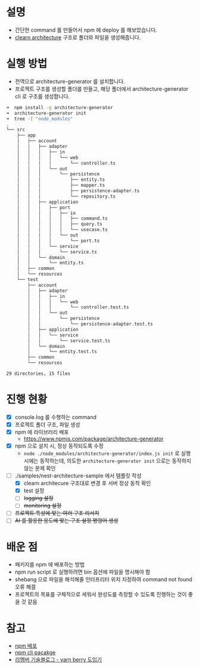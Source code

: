 # 설명

- 간단한 command 를 만들어서 npm 에 deploy 를 해보았습니다.
- [clearn architecture](https://github.com/developer-shkim/clean-architecture) 구조로 폴더와 파일을 생성해줍니다.

# 실행 방법

- 전역으로 architecture-generator 를 설치합니다.
- 프로젝트 구조를 생성할 폴더를 만들고, 해당 폴더에서 architecture-generator cli 로 구조를 생성합니다.

```sh
➜  npm install -g architecture-generator
➜  architecture-generator init
➜  tree -I "node_modules"
.
└── src
    ├── app
    │   ├── account
    │   │   ├── adapter
    │   │   │   ├── in
    │   │   │   │   └── web
    │   │   │   │       └── controller.ts
    │   │   │   └── out
    │   │   │       └── persistence
    │   │   │           ├── entity.ts
    │   │   │           ├── mapper.ts
    │   │   │           ├── persistence-adapter.ts
    │   │   │           └── repository.ts
    │   │   ├── application
    │   │   │   ├── port
    │   │   │   │   ├── in
    │   │   │   │   │   ├── command.ts
    │   │   │   │   │   ├── query.ts
    │   │   │   │   │   └── usecase.ts
    │   │   │   │   └── out
    │   │   │   │       └── port.ts
    │   │   │   └── service
    │   │   │       └── service.ts
    │   │   └── domain
    │   │       └── entity.ts
    │   ├── common
    │   └── resources
    └── test
        ├── account
        │   ├── adapter
        │   │   ├── in
        │   │   │   └── web
        │   │   │       └── controller.test.ts
        │   │   └── out
        │   │       └── persistence
        │   │           └── persistence-adapter.test.ts
        │   ├── application
        │   │   └── service
        │   │       └── service.test.ts
        │   └── domain
        │       └── entity.test.ts
        ├── common
        └── resources

29 directories, 15 files
```

# 진행 현황

- [x] console.log 를 수행하는 command
- [x] 프로젝트 폴더 구조, 파일 생성
- [x] npm 에 라이브러리 배포
  - https://www.npmjs.com/package/architecture-generator
- [x] npm 으로 설치 시, 정상 동작되도록 수정
  - `node ./node_modules/architecture-generator/index.js init` 로 실행시에는 동작하는데, 의도한 `architecture-generator init` 으로는 동작하지 않는 문제 확인
- [ ] ./samples/nest-architecture-sample 에서 템플릿 작성
  - [x] clearn architecure 구조대로 변경 후 서버 정상 동작 확인
  - [x] test 설정
  - [ ] ~~logging 설정~~
  - [ ] ~~monitoring 설정~~
- [ ] ~~프로젝트 특성에 맞는 여러 구조 리서치~~
- [ ] ~~AI 를 활용한 용도에 맞는 구조 설정 명령어 생성~~

# 배운 점

- 패키지를 npm 에 배포하는 방법
- npm run script 로 실행하려면 bin 옵션에 파일을 명시해야 함
- shebang 으로 파일을 해석해줄 인터프리터 위치 지정하여 command not found 오류 해결
- 프로젝트의 목표를 구체적으로 세워서 완성도를 측정할 수 있도록 진행하는 것이 좋을 것 같음

# 참고

- [npm 배포](https://www.freecodecamp.org/news/how-to-create-and-publish-your-first-npm-package/)
- [npm cli pacakge](https://blog.npmjs.org/post/118810260230/building-a-simple-command-line-tool-with-npm.html)
- [리멤버 기술블로그 - yarn berry 도입기](https://blog.dramancompany.com/2023/02/%EB%A6%AC%EB%A9%A4%EB%B2%84-%EC%9B%B9-%EC%84%9C%EB%B9%84%EC%8A%A4-%EC%A2%8C%EC%B6%A9%EC%9A%B0%EB%8F%8C-yarn-berry-%EB%8F%84%EC%9E%85%EA%B8%B0/)
